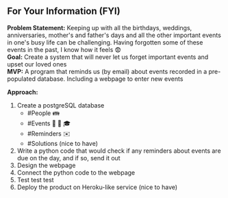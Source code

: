 ## For Your Information (FYI)

**Problem Statement:**  Keeping up with all the birthdays, weddings, anniversaries, mother's and father's days and all the other important events in one's busy life can be challenging. Having forgotten some of these events in the past, I know how it feels :fearful:  
**Goal:**  Create a system that will never let us forget important events and upset our loved ones   
**MVP:**  A program that reminds us (by email) about events recorded in a pre-populated database. Including a webpage to enter new events  

**Approach:**   
1. Create a postgreSQL database
	* #People :family:
	* #Events :gift: :wedding: :mortar_board:
	* #Reminders :envelope:
	* #Solutions (nice to have)
2. Write a python code that would check if any reminders about events are due on the day, and if so, send it out
3. Design the webpage
4. Connect the python code to the webpage
5. Test test test
6. Deploy the product on Heroku-like service (nice to have)
